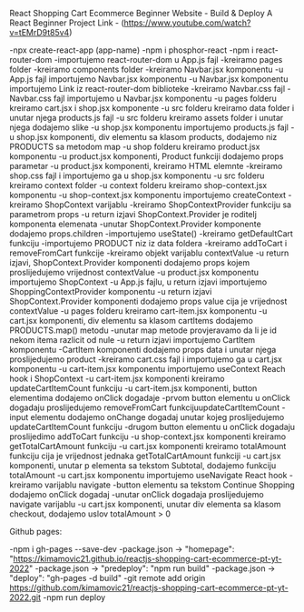 React Shopping Cart Ecommerce Beginner Website - Build & Deploy A React Beginner Project
Link - (https://www.youtube.com/watch?v=tEMrD9t85v4)

-npx create-react-app (app-name)
-npm i phosphor-react
-npm i react-router-dom
-importujemo react-router-dom u App.js fajl
-kreiramo pages folder
-kreiramo components folder
-kreiramo Navbar.jsx komponentu
-u App.js fajl importujemo Navbar.jsx komponentu
-u Navbar.jsx komponentu importujemo Link iz react-router-dom biblioteke
-kreiramo Navbar.css fajl
-Navbar.css fajl importujemo u Navbar.jsx komponentu
-u pages folderu kreiramo cart.jsx i shop.jsx komponente
-u src folderu kreiramo data folder i unutar njega products.js fajl
-u src folderu kreiramo assets folder i unutar njega dodajemo slike
-u shop.jsx komponentu importujemo products.js fajl
-u shop.jsx komponenti, div elementu sa klasom products, dodajemo niz PRODUCTS sa metodom map
-u shop folderu kreiramo product.jsx komponentu
-u product.jsx komponenti, Product funkciji dodajemo props parametar
-u product.jsx komponenti, kreiramo HTML elemnte 
-kreiramo shop.css fajl i importujemo ga u shop.jsx komponentu
-u src folderu kreiramo context folder
-u context folderu kreiramo shop-context.jsx komponentu
-u shop-context.jsx komponentu importujemo createContext
-kreiramo ShopContext varijablu
-kreiramo ShopContextProvider funkciju sa parametrom props
-u return izjavi ShopContext.Provider je roditelj komponenta elemenata
-unutar ShopContext.Provider komponente dodajemo props.children
-importujemo useState()
-kreiramo getDefaultCart funkciju
-importujemo PRODUCT niz iz data foldera
-kreiramo addToCart i removeFromCart funkcije
-kreiramo objekt varijablu contextValue 
-u return izjavi, ShopContext.Provider komponenti dodajemo props kojem proslijedujemo vrijednost contextValue
-u product.jsx komponentu importujemo ShopContext
-u App.js fajlu, u return izjavi importujemo ShoppingContextProvider komponentu
-u return izjavi ShopContext.Provider komponenti dodajemo props value cija je vrijednost contextValue
-u pages folderu kreiramo cart-item.jsx komponentu
-u cart.jsx komponenti, div elementu sa klasom cartItems dodajemo PRODUCTS.map() metodu
-unutar map metode provjeravamo da li je id nekom itema razlicit od nule
-u return izjavi importujemo CartItem komponentu
-CartItem komponenti dodajemo props data i unutar njega proslijedujemo product
-kreiramo cart.css fajl i importujemo ga u cart.jsx komponentu
-u cart-item.jsx komponentu importujemo useContext Reach hook i ShopContext
-u cart-item.jsx komponenti kreiramo updateCartItemCount funkciju
-u cart-item.jsx komponenti, button elementima dodajemo onClick dogadaje
-prvom button elementu u onClick dogadaju proslijedujemo removeFromCart funkcijuupdateCartItemCount
-input elementu dodajemo onChange dogadaj unutar kojeg proslijedujemo updateCartItemCount funkciju
-drugom button elementu u onClick dogadaju proslijedimo addToCart funkciju
-u shop-context.jsx komponenti kreiramo getTotalCartAmount funkciju
-u cart.jsx komponenti kreiramo totalAmount funkciju cija je vrijednost jednaka getTotalCartAmount funkciji
-u cart.jsx komponenti, unutar p elementa sa tekstom Subtotal, dodajemo funkciju totalAmount
-u cart.jsx komponentu importujemo useNavigate React hook
-kreiramo varijablu navigate
-button elementu sa tekstom Continue Shopping dodajemo onClick dogadaj
-unutar onClick dogadaja proslijedujemo navigate varijablu
-u cart.jsx komponenti, unutar div elementa sa klasom checkout, dodajemo uslov totalAmount > 0


Github pages:

-npm i gh-pages --save-dev
-package.json -> "homepage": "https://kimamovic21.github.io/reactjs-shopping-cart-ecommerce-pt-yt-2022"
-package.json -> "predeploy": "npm run build"
-package.json -> "deploy": "gh-pages -d build"
-git remote add origin https://github.com/kimamovic21/reactjs-shopping-cart-ecommerce-pt-yt-2022.git
-npm run deploy
